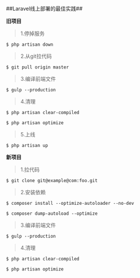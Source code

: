 ##Laravel线上部署的最佳实践##

**旧项目**
> 1.停掉服务

    $ php artisan down

> 2.从git拉代码

    $ git pull origin master

> 3.编译前端文件

    $ gulp --production

> 4.清理

    $ php artisan clear-compiled

    $ php artisan optimize

> 5.上线

    $ php artisan up

**新项目**
> 1.拉代码

    $ git clone git@example@com:foo.git

> 2.安装依赖

    $ composer install --optimize-autoloader --no-dev

    $ composer dump-autoload --optimize

> 3.编译前端文件

    $ gulp --production

> 4.清理

    $ php artisan clear-compiled

    $ php artisan optimize